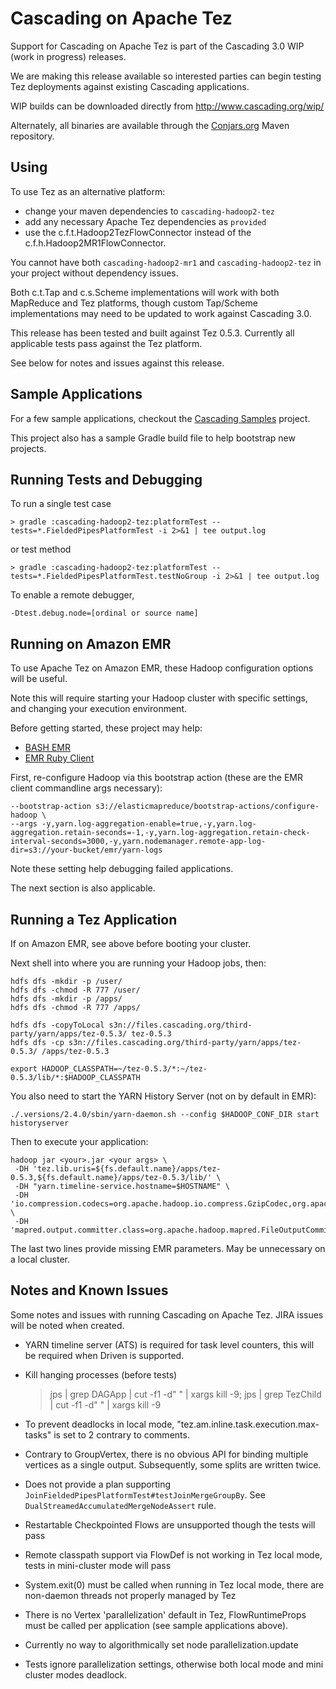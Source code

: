 # Cascading on Apache Tez

Support for Cascading on Apache Tez is part of the Cascading 3.0 WIP (work in progress) releases. 

We are making this release available so interested parties can begin testing Tez deployments against existing 
Cascading applications.

WIP builds can be downloaded directly from http://www.cascading.org/wip/

Alternately, all binaries are available through the [Conjars.org](http://conjars.org) Maven repository.

## Using

To use Tez as an alternative platform:

* change your maven dependencies to `cascading-hadoop2-tez`
* add any necessary Apache Tez dependencies as `provided`
* use the c.f.t.Hadoop2TezFlowConnector instead of the c.f.h.Hadoop2MR1FlowConnector.

You cannot have both `cascading-hadoop2-mr1` and `cascading-hadoop2-tez` in your project without dependency issues. 

Both c.t.Tap and c.s.Scheme implementations will work with both MapReduce and Tez platforms, though custom Tap/Scheme
implementations may need to be updated to work against Cascading 3.0.

This release has been tested and built against Tez 0.5.3. Currently all applicable tests pass against the Tez platform.

See below for notes and issues against this release.

## Sample Applications

For a few sample applications, checkout the 
[Cascading Samples](https://github.com/Cascading/cascading.samples/tree/wip-3.0) project.

This project also has a sample Gradle build file to help bootstrap new projects. 

## Running Tests and Debugging

To run a single test case 

    > gradle :cascading-hadoop2-tez:platformTest --tests=*.FieldedPipesPlatformTest -i 2>&1 | tee output.log

or test method
    
    > gradle :cascading-hadoop2-tez:platformTest --tests=*.FieldedPipesPlatformTest.testNoGroup -i 2>&1 | tee output.log
  
To enable a remote debugger, 
    
    -Dtest.debug.node=[ordinal or source name]

## Running on Amazon EMR

To use Apache Tez on Amazon EMR, these Hadoop configuration options will be useful.

Note this will require starting your Hadoop cluster with specific settings, and changing your execution environment.

Before getting started, these project may help: 
  
  * [BASH EMR](https://github.com/cwensel/bash-emr)
  * [EMR Ruby Client](https://aws.amazon.com/developertools/2264)

First, re-configure Hadoop via this bootstrap action (these are the EMR client commandline args necessary):

    --bootstrap-action s3://elasticmapreduce/bootstrap-actions/configure-hadoop \
    --args -y,yarn.log-aggregation-enable=true,-y,yarn.log-aggregation.retain-seconds=-1,-y,yarn.log-aggregation.retain-check-interval-seconds=3000,-y,yarn.nodemanager.remote-app-log-dir=s3://your-bucket/emr/yarn-logs

Note these setting help debugging failed applications.

The next section is also applicable.

## Running a Tez Application

If on Amazon EMR, see above before booting your cluster.

Next shell into where you are running your Hadoop jobs, then:

    hdfs dfs -mkdir -p /user/
    hdfs dfs -chmod -R 777 /user/
    hdfs dfs -mkdir -p /apps/
    hdfs dfs -chmod -R 777 /apps/
     
    hdfs dfs -copyToLocal s3n://files.cascading.org/third-party/yarn/apps/tez-0.5.3/ tez-0.5.3
    hdfs dfs -cp s3n://files.cascading.org/third-party/yarn/apps/tez-0.5.3/ /apps/tez-0.5.3
     
    export HADOOP_CLASSPATH=~/tez-0.5.3/*:~/tez-0.5.3/lib/*:$HADOOP_CLASSPATH
     
You also need to start the YARN History Server (not on by default in EMR):
     
    ./.versions/2.4.0/sbin/yarn-daemon.sh --config $HADOOP_CONF_DIR start historyserver

Then to execute your application:
 
    hadoop jar <your>.jar <your args> \
     -DH 'tez.lib.uris=${fs.default.name}/apps/tez-0.5.3,${fs.default.name}/apps/tez-0.5.3/lib/' \
     -DH "yarn.timeline-service.hostname=$HOSTNAME" \
     -DH 'io.compression.codecs=org.apache.hadoop.io.compress.GzipCodec,org.apache.hadoop.io.compress.DefaultCodec,org.apache.hadoop.io.compress.BZip2Codec,org.apache.hadoop.io.compress.SnappyCodec' \
     -DH 'mapred.output.committer.class=org.apache.hadoop.mapred.FileOutputCommitter'

The last two lines provide missing EMR parameters. May be unnecessary on a local cluster. 

## Notes and Known Issues

Some notes and issues with running Cascading on Apache Tez. JIRA issues will be noted when created.

* YARN timeline server (ATS) is required for task level counters, this will be required when Driven is supported.

* Kill hanging processes (before tests)

    > jps | grep DAGApp | cut -f1 -d" " | xargs kill -9; jps | grep TezChild | cut -f1 -d" " | xargs kill -9
    
* To prevent deadlocks in local mode, "tez.am.inline.task.execution.max-tasks" is set to 2 contrary to comments.

* Contrary to GroupVertex, there is no obvious API for binding multiple vertices as a single output. Subsequently, some
  splits are written twice.
    
* Does not provide a plan supporting `JoinFieldedPipesPlatformTest#testJoinMergeGroupBy`. See 
  `DualStreamedAccumulatedMergeNodeAssert` rule.

* Restartable Checkpointed Flows are unsupported though the tests will pass

* Remote classpath support via FlowDef is not working in Tez local mode, tests in mini-cluster mode will pass

* System.exit(0) must be called when running in Tez local mode, there are non-daemon threads not properly managed by Tez

* There is no Vertex 'parallelization' default in Tez, FlowRuntimeProps must be called per application (see sample 
  applications above).

* Currently no way to algorithmically set node parallelization.update

* Tests ignore parallelization settings, otherwise both local mode and mini cluster modes deadlock.
    